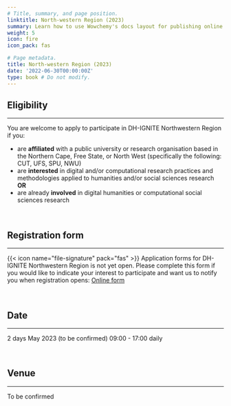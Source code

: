 ```yaml
---
# Title, summary, and page position.
linktitle: North-western Region (2023)
summary: Learn how to use Wowchemy's docs layout for publishing online courses, software documentation, and tutorials.
weight: 5
icon: fire
icon_pack: fas

# Page metadata.
title: North-western Region (2023)
date: '2022-06-30T00:00:00Z'
type: book # Do not modify.
---
```


## Eligibility
---
You are welcome to apply to participate in DH-IGNITE Northwestern Region if you:
- are **affiliated** with a public university or research organisation based in the Northern Cape, Free State, or North West (specifically the following: CUT, UFS, SPU, NWU)
- are **interested** in digital and/or computational research practices and methodologies applied to humanities and/or social sciences research  **OR** 
- are already **involved** in digital humanities or computational social sciences research

<br>

## Registration form
---

{{< icon name="file-signature" pack="fas" >}}
Application forms for DH-IGNITE Northwestern Region is not yet open. Please complete this form if you would like to indicate your interest to participate and want us to notify you when registration opens: [Online form](https://forms.gle/7w9ahc2bJkivka2M7)

<br>


## Date
---

2 days
May 2023 (to be confirmed)
09:00 - 17:00 daily

<br>

## Venue
---

To be confirmed